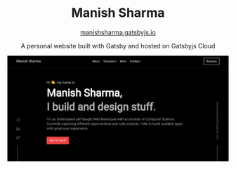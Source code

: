 
<h1 align="center">Manish Sharma</h1>

<a href="https://manishsharma.gatsbyjs.io" target="_blank">
  <p align="center">manishsharma.gatsbyjs.io</p>
</a>

<p align="center">
  A personal website built with Gatsby and hosted on Gatsbyjs Cloud
</p>


![demo](https://raw.githubusercontent.com/manishsharma8/Personal-Website/main/src/images/demo.png)
